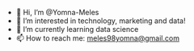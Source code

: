 - 👋 Hi, I’m @Yomna-Meles
- 👀 I’m interested in technology, marketing and data!
- 🌱 I’m currently learning data science 
- 📫 How to reach me: meles98yomna@gmail.com

<!---
Yomna-Meles/Yomna-Meles is a ✨ special ✨ repository because its `README.md` (this file) appears on your GitHub profile.
You can click the Preview link to take a look at your changes.
--->
